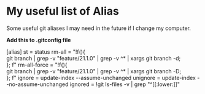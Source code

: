 # My useful list of Alias
Some useful git aliases I may need in the future if I change my computer.

**Add this to .gitconfig file**

[alias]
  st = status
  rm-all = "!f(){\
    git branch | grep -v "feature/21.1.0" | grep -v ^* | xargs git branch -d;\
  }; f"
  rm-all-force = "!f(){\
    git branch | grep -v "feature/21.1.0" | grep -v ^* | xargs git branch -D;\
  }; f"
  ignore = update-index --assume-unchanged
  unignore = update-index --no-assume-unchanged
  ignored = !git ls-files -v | grep "^[[:lower:]]"
